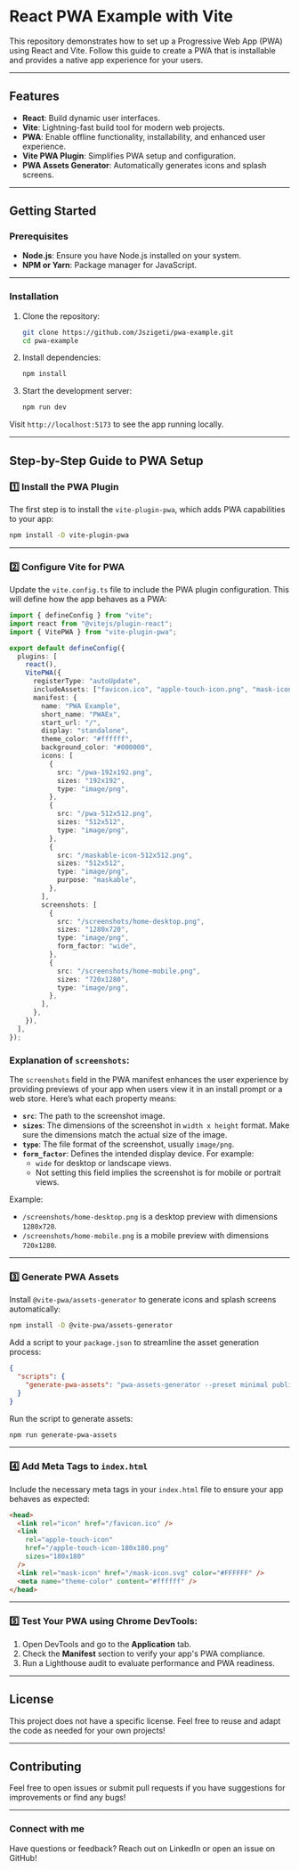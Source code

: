 # React PWA Example with Vite

This repository demonstrates how to set up a Progressive Web App (PWA) using React and Vite. Follow this guide to create a PWA that is installable and provides a native app experience for your users.

---

## Features

- **React**: Build dynamic user interfaces.
- **Vite**: Lightning-fast build tool for modern web projects.
- **PWA**: Enable offline functionality, installability, and enhanced user experience.
- **Vite PWA Plugin**: Simplifies PWA setup and configuration.
- **PWA Assets Generator**: Automatically generates icons and splash screens.

---

## Getting Started

### Prerequisites

- **Node.js**: Ensure you have Node.js installed on your system.
- **NPM or Yarn**: Package manager for JavaScript.

---

### Installation

1. Clone the repository:

   ```bash
   git clone https://github.com/Jszigeti/pwa-example.git
   cd pwa-example
   ```

2. Install dependencies:

   ```bash
   npm install
   ```

3. Start the development server:
   ```bash
   npm run dev
   ```

Visit `http://localhost:5173` to see the app running locally.

---

## Step-by-Step Guide to PWA Setup

### 1️⃣ Install the PWA Plugin

The first step is to install the `vite-plugin-pwa`, which adds PWA capabilities to your app:

```bash
npm install -D vite-plugin-pwa
```

---

### 2️⃣ Configure Vite for PWA

Update the `vite.config.ts` file to include the PWA plugin configuration. This will define how the app behaves as a PWA:

```typescript
import { defineConfig } from "vite";
import react from "@vitejs/plugin-react";
import { VitePWA } from "vite-plugin-pwa";

export default defineConfig({
  plugins: [
    react(),
    VitePWA({
      registerType: "autoUpdate",
      includeAssets: ["favicon.ico", "apple-touch-icon.png", "mask-icon.svg"],
      manifest: {
        name: "PWA Example",
        short_name: "PWAEx",
        start_url: "/",
        display: "standalone",
        theme_color: "#ffffff",
        background_color: "#000000",
        icons: [
          {
            src: "/pwa-192x192.png",
            sizes: "192x192",
            type: "image/png",
          },
          {
            src: "/pwa-512x512.png",
            sizes: "512x512",
            type: "image/png",
          },
          {
            src: "/maskable-icon-512x512.png",
            sizes: "512x512",
            type: "image/png",
            purpose: "maskable",
          },
        ],
        screenshots: [
          {
            src: "/screenshots/home-desktop.png",
            sizes: "1280x720",
            type: "image/png",
            form_factor: "wide",
          },
          {
            src: "/screenshots/home-mobile.png",
            sizes: "720x1280",
            type: "image/png",
          },
        ],
      },
    }),
  ],
});
```

### Explanation of `screenshots`:

The `screenshots` field in the PWA manifest enhances the user experience by providing previews of your app when users view it in an install prompt or a web store. Here’s what each property means:

- **`src`**: The path to the screenshot image.
- **`sizes`**: The dimensions of the screenshot in `width x height` format. Make sure the dimensions match the actual size of the image.
- **`type`**: The file format of the screenshot, usually `image/png`.
- **`form_factor`**: Defines the intended display device. For example:
  - `wide` for desktop or landscape views.
  - Not setting this field implies the screenshot is for mobile or portrait views.

Example:

- `/screenshots/home-desktop.png` is a desktop preview with dimensions `1280x720`.
- `/screenshots/home-mobile.png` is a mobile preview with dimensions `720x1280`.

---

### 3️⃣ Generate PWA Assets

Install `@vite-pwa/assets-generator` to generate icons and splash screens automatically:

```bash
npm install -D @vite-pwa/assets-generator
```

Add a script to your `package.json` to streamline the asset generation process:

```json
{
  "scripts": {
    "generate-pwa-assets": "pwa-assets-generator --preset minimal public/logo.svg"
  }
}
```

Run the script to generate assets:

```bash
npm run generate-pwa-assets
```

---

### 4️⃣ Add Meta Tags to `index.html`

Include the necessary meta tags in your `index.html` file to ensure your app behaves as expected:

```html
<head>
  <link rel="icon" href="/favicon.ico" />
  <link
    rel="apple-touch-icon"
    href="/apple-touch-icon-180x180.png"
    sizes="180x180"
  />
  <link rel="mask-icon" href="/mask-icon.svg" color="#FFFFFF" />
  <meta name="theme-color" content="#ffffff" />
</head>
```

---

### 5️⃣ Test Your PWA using Chrome DevTools:

1. Open DevTools and go to the **Application** tab.
2. Check the **Manifest** section to verify your app's PWA compliance.
3. Run a Lighthouse audit to evaluate performance and PWA readiness.

---

## License

This project does not have a specific license. Feel free to reuse and adapt the code as needed for your own projects!

---

## Contributing

Feel free to open issues or submit pull requests if you have suggestions for improvements or find any bugs!

---

### Connect with me

Have questions or feedback? Reach out on LinkedIn or open an issue on GitHub!
